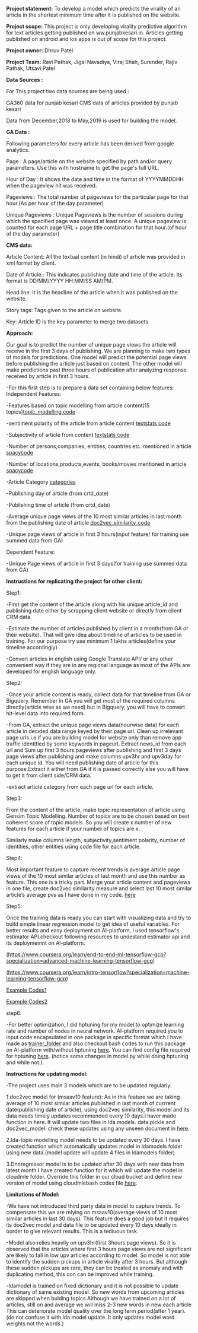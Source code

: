 **Project statement:**  To develop a model which predicts the virality of an article in the shortest minimum time after it is published on the website.


**Project scope:** This project is only developing virality predictive algorithm for text articles getting published on ww.punjabkesari.in. 
Articles getting published on android and ios apps is out of scope for this project. 

**Project owner:** Dhruv Patel 

**Project Team:** Ravi Pathak, Jigal Navadiya, Viraj Shah, Surender, Rajiv Pathak,  Utsavi Patel




**Data Sources :**

For This project two data sources are being used :

GA360 data for punjab kesari
CMS data of articles provided by punjab kesari 

Data from December,2018 to May,2019 is used for building the model.

**GA Data :**

Following parameters for every article has been derived from google analytics.

Page  : A page/article on the website specified by path and/or query parameters. Use this with hostname to get the page's full URL.

Hour of Day : It shows the date and time in the format of YYYYMMDDHH when the pageview hit was received.

Pageviews  : The total number of pageviews for the particular page for that hour.(As per hour of the day parameter)

Unique Pageviews : Unique Pageviews is the number of sessions during which the specified page was viewed at least once. A unique pageview is counted for each page URL + page title combination for that hour.(of hour of the day parameter)

**CMS data:**

Article Content: All the textual content (in hindi) of article was provided in xml format by client.

Date of Article : This indicates publishing date and time of the article. Its format is DD/MM/YYYY  HH:MM:SS AM/PM.

Head line: It is the headline of the article when it was published on the website.

Story tags: Tags given to the article on website.

Key:
Article ID is the key parameter to merge two datasets.

**Approach:**

Our goal is to predict the number of unique page views the article will receive in the first 3 days of publishing. We are planning to make two types of models for predictions. One model will predict the potential page views before publishing the article just based on  content. The other model will make predictions past three hours of publication after analyzing response received by article in first 3 hours. 

-For this first step is to prepare a data set containing below features:
Independent Features:

-Features based on topic modelling from article content(15 topics)[topic_modelling code](https://gitlab.com/jigar1/virality/blob/patch-2/Topic_modeling.ipynb)

-sentiment polarity of the article from article content [textstats code](https://gitlab.com/jigar1/virality/blob/patch-2/Data_cleaning&feature-making.ipynb)

-Subjectivity of article from content [textstats code](https://gitlab.com/jigar1/virality/blob/patch-2/Data_cleaning&feature-making.ipynb)

-Number of persons,companies, entities, countries etc. mentioned in article [spacycode](https://gitlab.com/jigar1/virality/blob/patch-2/Data_cleaning&feature-making.ipynb)

-Number of locations,products,events, books/movies mentioned in article
[spacycode](https://gitlab.com/jigar1/virality/blob/patch-2/Data_cleaning&feature-making.ipynb)

-Article Category [categories](https://gitlab.com/jigar1/virality/blob/patch-2/Data_cleaning&feature-making.ipynb)

-Publishing day of article (from crtd_date)

-Publishing time of article (from crtd_date)

-Average unique page views of the 10 most similar articles in last month from the publishing date of article [doc2vec_similarity_code](https://gitlab.com/jigar1/virality/blob/patch-2/doc2vec.ipynb)

-Unique page views of  article in first 3 hours(input feature/ for training use summed data from GA)

Dependent Feature:

-Unique Page views of article in first 3 days(for training use summed data from GA)



**Instructions for replicating the project for other client:**

Step1:

-First get the content of the article along with his unique article_id and publishing date either by scrapping client website or  directly from client CRM data. 

-Estimate the number of articles published by client in a month(from GA or their website). That will give idea about timeline of articles to be used in training. For our purpose try use minimum 1 lakhs articles(define your timeline accordingly)

-Convert articles in english using Google Translate API/ or any other convenient way if they are in any regional language as most of the APIs are developed for english language only.

Step2:

-Once your article content is ready, collect data for that timeline from GA or Bigquery. Remember in GA you will get  most of the required columns directly(article wise as we need) but in Bigquery, you will have to convert hit-level data into required form.

-From GA, extract the unique page views data(hourwise data) for each article in decided data range keyed by their page url. Clean up irrelevant page urls i.e if you are building model for website only than remove app traffic identified by some keywords in pageurl. Extract news_id from each url and Sum up first 3 hours pageviews after publishing and first 3 days page views after publishing and make columns upv3hr and upv3day for each unique id. You will need publishing date of article  for this purpose.Extract it either from GA if it is passed correctly else you will have to get it from client side/CRM data.

-extract article category from each page url for each article.


Step3:

From the content of the article, make topic representation of article using Gensim Topic Modelling. Number of topics are to be chosen based on best coherent score of topic models. So you will create x number of new features for each article if your number of topics are x.

Similarly make columns length, subjectivity,sentiment polarity, number of identities, other entities using code file for each article.

Step4:

Most important feature to capture recent trends is average article page views of the 10 most similar articles of last month and use this number as feature. This one is a tricky part. Merge your article content and pageviews in one file, create doc2vec similarity measure and select last 10 most similar article’s average pvs as I have done in my code. [here](https://gitlab.com/jigar1/virality/blob/patch-2/doc2vec.ipynb)

Step5:

Once the training data is ready you can start with visualizing data and try to bulld simple linear regression model to get idea of useful variables. For better results and easy deployment on AI-platform, I used tensorflow's estimator API.checkout following resources to undestand estimator api and its deploymemnt on AI-platform.

(https://www.coursera.org/learn/end-to-end-ml-tensorflow-gcp?specialization=advanced-machine-learning-tensorflow-gcp)

(https://www.coursera.org/learn/intro-tensorflow?specialization=machine-learning-tensorflow-gcp)

[Example Codes1](https://github.com/psdhruv/training-data-analyst/tree/master/courses/machine_learning/deepdive/02_tensorflow)

[Example Codes2](https://github.com/psdhruv/training-data-analyst/tree/master/courses/machine_learning/deepdive/05_artandscience)




step6:

-For better optimization, I did hptuning for my model to optimize learning rate and number of nodes in neural network. AI-platform required you to input code encapsulated in one package in specific format which I have made as [trainer_folder](https://gitlab.com/jigar1/virality/tree/patch-2/trainer(Package%20for%20AI%20platform%20training)) and also checkout bash codes to run this package on AI-platform with/without hptuning [here](https://gitlab.com/jigar1/virality/blob/patch-2/cloudmle_bashcodes.ipynb). You can find config file required for hptuning [here](https://gitlab.com/jigar1/virality/blob/patch-2/hyperparam.yaml).
(notice some changes in model.py while doing hptuning and while not.).






**Instructions for updating model:**

-The project uses main 3 models which are to be updated regularly.

1.doc2vec model for (msaav10 feature): As in this feature we are taking average of 10 most similar articles published in last month of currrent date(publishing date of article), using doc2vec similarity, this model and its data needs timely updates recommended every 10 days.I haver made function in here. It will update two files in lda models. data.pickle and doc2vec_model. check these updates using any unseen document in [here](https://gitlab.com/jigar1/virality/blob/patch-2/lda_unseen.ipynb).

2.lda-topic modelling model needs to be updated every 30 days. I have created function which automatically updates model in ldamodels folder using new data.(model update will update 4 files in ldamodels folder)

3.Dnnregressor model is to be updated after 30 days with new data from latest month.I have created function for it which will update the model in cloudmle folder. Override this folder in our cloud bucket and define new version of model using cloudmlebash codes file [here](https://gitlab.com/jigar1/virality/blob/patch-2/cloudmle_bashcodes.ipynb). 





**Limitations of Model:**

-We have not introduced third party data in model to capture trends. To compensate this we are relying on msaav10(average views of  10 most similar articles in last 30 days). This feature does a good job but it requires its doc2vec model and data file to be updated every 10 days ideally in oorder to give relevant results. This is a tediuous task. 

-Model also relies heavily on upv3hr(first 3hours page views). So it is observed that the articles where first 3 hours page views are not significant are likely to fall in low upv articles according to model. So model is not able to identify the sudden pickups in article virality after 3 hours. But although these sudden pickups are rare, they can be treated as  anomaly and with duplicating method, this con can be improved while training.

-ldamodel is trained on fixed dictionary and it is not possible to update dictionary of  same existing model. So new words from upcoming articles are skipped when bulding topics.Although we have trained on a lot of articles, still on and average we will miss 2-3 new words in new each article This can deteriorate model quality over the long term period(after 1 year).(do not confuse it with lda model update. It only updates model word weights not the words.)



